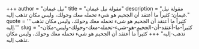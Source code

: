 +++
author = "نيل غيمان"
title = "مقولة نيل غيمان"
description = "مقولة نيل غيمان: كثيراً ما أعتقد أن الجحيم هو شيء تحمله معك وحولك، وليس مكان تذهب إليه."
quote = '''كثيراً ما أعتقد أن الجحيم هو شيء تحمله معك وحولك، وليس مكان تذهب إليه.''' 
slug = "كثيراً-ما-أعتقد-أن-الجحيم-هو-شيء-تحمله-معك-وحولك-وليس-مكان-تذهب-إليه"
+++
كثيراً ما أعتقد أن الجحيم هو شيء تحمله معك وحولك، وليس مكان تذهب إليه.
